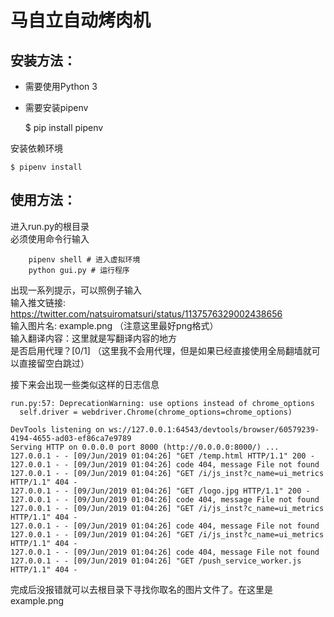 # 马自立自动烤肉机

## 安装方法：

- 需要使用Python 3 

- 需要安装pipenv 

    $ pip install pipenv

安装依赖环境

    $ pipenv install

## 使用方法：
进入run.py的根目录  
必须使用命令行输入

        pipenv shell # 进入虚拟环境
        python gui.py # 运行程序

出现一系列提示，可以照例子输入  
输入推文链接: https://twitter.com/natsuiromatsuri/status/1137576329002438656  
输入图片名: example.png  （注意这里最好png格式）  
输入翻译内容：这里就是写翻译内容的地方  
是否启用代理？[0/1] （这里我不会用代理，但是如果已经直接使用全局翻墙就可以直接留空白跳过）  

接下来会出现一些类似这样的日志信息

```
run.py:57: DeprecationWarning: use options instead of chrome_options
  self.driver = webdriver.Chrome(chrome_options=chrome_options)

DevTools listening on ws://127.0.0.1:64543/devtools/browser/60579239-4194-4655-ad03-ef86ca7e9789
Serving HTTP on 0.0.0.0 port 8000 (http://0.0.0.0:8000/) ...
127.0.0.1 - - [09/Jun/2019 01:04:26] "GET /temp.html HTTP/1.1" 200 -
127.0.0.1 - - [09/Jun/2019 01:04:26] code 404, message File not found
127.0.0.1 - - [09/Jun/2019 01:04:26] "GET /i/js_inst?c_name=ui_metrics HTTP/1.1" 404 -
127.0.0.1 - - [09/Jun/2019 01:04:26] "GET /logo.jpg HTTP/1.1" 200 -
127.0.0.1 - - [09/Jun/2019 01:04:26] code 404, message File not found
127.0.0.1 - - [09/Jun/2019 01:04:26] "GET /i/js_inst?c_name=ui_metrics HTTP/1.1" 404 -
127.0.0.1 - - [09/Jun/2019 01:04:26] code 404, message File not found
127.0.0.1 - - [09/Jun/2019 01:04:26] "GET /i/js_inst?c_name=ui_metrics HTTP/1.1" 404 -
127.0.0.1 - - [09/Jun/2019 01:04:26] code 404, message File not found
127.0.0.1 - - [09/Jun/2019 01:04:26] "GET /push_service_worker.js HTTP/1.1" 404 -
```

完成后没报错就可以去根目录下寻找你取名的图片文件了。在这里是example.png


